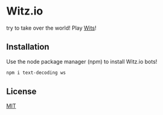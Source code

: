 # Witz.io

try to take over the world!
Play [Wits](https://witz.io/)!

## Installation

Use the node package manager (npm) to install Witz.io bots!

```bash
npm i text-decoding ws
```

## License
[MIT](https://choosealicense.com/licenses/mit/)
